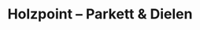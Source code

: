 ---
title: "Holzpoint – Parkett & Dielen"
url: /berlin/holzpoint-parkett-und-dielen/
shop: Fußböden
---